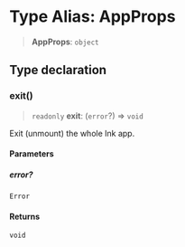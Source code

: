 # Type Alias: AppProps

> **AppProps**: `object`

## Type declaration

### exit()

> `readonly` **exit**: (`error`?) => `void`

Exit (unmount) the whole Ink app.

#### Parameters

##### error?

`Error`

#### Returns

`void`
